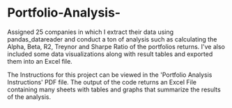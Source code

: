 # Portfolio-Analysis-
Assigned 25 companies in which I extract their data using pandas_datareader and conduct a ton of analysis such as calculating the Alpha, Beta, R2, Treynor and Sharpe Ratio of the portfolios returns. I've also included some data visualizations along with result tables and exported them into an Excel file.

The Instructions for this project can be viewed in the 'Portfolio Analysis Instructions' PDF file. 
The output of the code returns an Excel File containing many sheets with tables and graphs that summarize the results of the analysis. 
